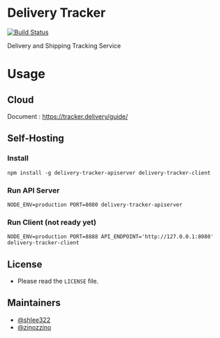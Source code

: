 # Delivery Tracker
[![Build Status](https://travis-ci.org/shlee322/delivery-tracker.svg?branch=master)](https://travis-ci.org/shlee322/delivery-tracker)

Delivery and Shipping Tracking Service

# Usage
## Cloud
Document : https://tracker.delivery/guide/

## Self-Hosting

### Install
```
npm install -g delivery-tracker-apiserver delivery-tracker-client
```

### Run API Server
```
NODE_ENV=production PORT=8080 delivery-tracker-apiserver
```

### Run Client (not ready yet)
```
NODE_ENV=production PORT=8888 API_ENDPOINT='http://127.0.0.1:8080' delivery-tracker-client
```

## License
- Please read the `LICENSE` file.

## Maintainers
- [@shlee322](https://github.com/shlee322)
- [@zinozzino](https://github.com/zinozzino)
